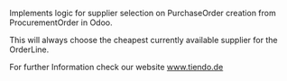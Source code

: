 Implements logic for supplier selection on PurchaseOrder creation from ProcurementOrder in Odoo. 

This will always choose the cheapest currently available supplier for the OrderLine.

For further Information check our website www.tiendo.de
